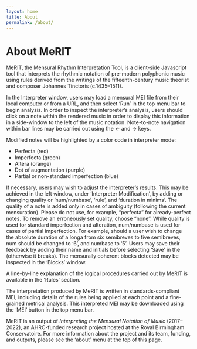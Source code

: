 ```yaml
---
layout: home
title: About
permalink: /about/
---
```


# About MeRIT

MeRIT, the Mensural Rhythm Interpretation Tool, is a client-side Javascript tool that interprets the rhythmic notation of pre-modern polyphonic music using rules derived from the writings of the fifteenth-century music theorist and composer Johannes Tinctoris (c.1435–1511).

In the Interpreter window, users may load a mensural MEI file from their local computer or from a URL, and then select ‘Run’ in the top menu bar to begin analysis. In order to inspect the interpreter’s analysis, users should click on a note within the rendered music in order to display this information in a side-window to the left of the music notation. Note-to-note navigation within bar lines may be carried out using the ← and → keys.

Modified notes will be highlighted by a color code in interpreter mode:

* <span class="perfecta">Perfecta (red)</span>
* <span class="imperfecta">Imperfecta (green)</span>
* <span class="altera">Altera (orange)</span>
* <span class="simpleDot">Dot of augmentation (purple)</span>
* <span class="non-standard">Partial or non-standard imperfection (blue)</span>

If necessary, users may wish to adjust the interpreter’s results. This may be achieved in the left window, under ‘Interpreter Modification’, by adding or changing quality or ‘num/numbase’, ‘rule’, and ‘duration in minims’. The quality of a note is added only in cases of ambiguity (following the current mensuration). Please do not use, for example, “perfecta” for already-perfect notes. To remove an erroneously set quality, choose “none”. While quality is used for standard imperfection and alteration, num/numbase is used for cases of partial imperfection. For example, should a user wish to change the absolute duration of a longa from six semibreves to five semibreves, num should be changed to ‘6’, and numbase to ‘5’. Users may save their feedback by adding their name and initials before selecting ‘Save’ in the (otherwise it breaks). The mensurally coherent blocks detected may be inspected in the ‘Blocks’ window.

A line-by-line explanation of the logical procedures carried out by MeRIT is available in the ‘Rules’ section.

The interpretation produced by MeRIT is written in standards-compliant MEI, including details of the rules being applied at each point and a fine-grained metrical analysis. This interpreted MEI may be downloaded using the ‘MEI’ button in the top menu bar.

MeRIT is an output of _Interpreting the Mensural Notation of Music_ (2017–2022), an AHRC-funded research project hosted at the Royal Birmingham Conservatoire. For more information about the project and its team, funding, and outputs, please see the ‘about’ menu at the top of this page.
